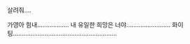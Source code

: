 살려줘....

가영아 힘내..................
내 유일한 희망은 너야.........................
화이팅...........................................................
